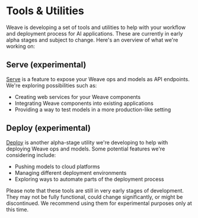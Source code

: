 # Tools & Utilities

Weave is developing a set of tools and utilities to help with your workflow and deployment process for AI applications. These are currently in early alpha stages and subject to change. Here's an overview of what we're working on:

## Serve (experimental)

[Serve](/guides/tools/serve) is a feature to expose your Weave ops and models as API endpoints. We're exploring possibilities such as:

- Creating web services for your Weave components
- Integrating Weave components into existing applications
- Providing a way to test models in a more production-like setting

## Deploy (experimental)

[Deploy](/guides/tools/deploy) is another alpha-stage utility we're developing to help with deploying Weave ops and models. Some potential features we're considering include:

- Pushing models to cloud platforms
- Managing different deployment environments
- Exploring ways to automate parts of the deployment process

Please note that these tools are still in very early stages of development. They may not be fully functional, could change significantly, or might be discontinued. We recommend using them for experimental purposes only at this time.
